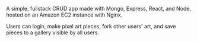  A simple, fullstack CRUD app made with Mongo, Express, React, and Node, hosted on an Amazon EC2 instance with Nginx.
 
 Users can login, make pixel art pieces, fork other users' art, and save pieces to a gallery visible by all users.
